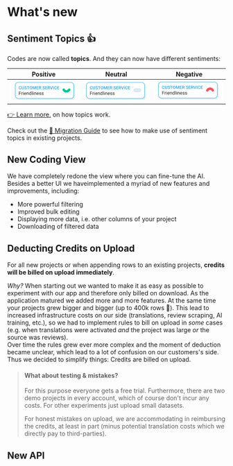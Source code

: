 # What's new

## Sentiment Topics 👍

Codes are now called **topics**. And they can now have different sentiments:

| Positive | Neutral  | Negative  |
|---|---|---|
| <img src="images/topic_positive.png" style="width:170px;"/> | <img src="images/topic_neutral.png" style="width:170px;"/> |  <img src="images/topic_negative.png" style="width:170px;"/> |

[👉 Learn more.](docs/02-01-Topics.md) on how topics work.

Check out the [🚀 Migration Guide](docs/01-01-Migration-guide.md) to see how to make use of sentiment topics in existing projects.

## New Coding View

We have completely redone the view where you can fine-tune the AI. Besides a better UI we haveimplemented a myriad of new features and improvements, including:
* More powerful filtering
* Improved bulk editing
* Displaying more data, i.e. other columns of your project
* Downloading of filtered data

## Deducting Credits on Upload

For all new projects or when appending rows to an existing projects, **credits will be billed on upload immediately**.

*Why?* When starting out we wanted to make it as easy as possible to experiment with our app and therefore only billed on download. As the application matured we added more and more features. At the same time your projects grew bigger and bigger (up to 400k rows 🐳). This lead to increased infrastructure costs on our side (translations, review scraping, AI training, etc.), so we had to implement rules to bill on upload in *some* cases (e.g. when translations were activated *and* the project was large *or* the source was reviews).<br>
Over time the rules grew ever more complex and the moment of deduction became unclear, which lead to a lot of confusion on our customers's side. Thus we decided to simplify things: Credits are billed on upload.

<!-- theme: info -->

> #### What about testing & mistakes?
> For this purpose everyone gets a free trial. Furthermore, there are two demo projects in every account, which of course don't incur any costs. For other experiments just upload small datasets.
>
> For honest mistakes on upload, we are accommodating in reimbursing the credits, at least in part (minus potential translation costs which we directly pay to third-parties).

## New API

